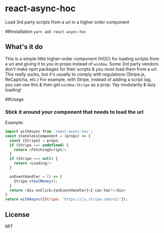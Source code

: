 # react-async-hoc
Load 3rd party scripts from a url in a higher order component

##Installation
`yarn add react-async-hoc`

## What's it do
This is a simple little higher-order component (HOC) for loading scripts from a url
and giving it to you in props instead of `window`.
Some 3rd party vendors don't make npm packages for their scripts & you must load them from a url.
This really sucks, but it's usually to comply with regulations (Stripe.js, ReCaptcha, etc.)
For example, with Stripe, instead of adding a script tag, you can use this & then get `window.Stripe` as a prop.
Yay modularity & lazy loading!

##Usage

### Stick it around your component that needs to load the url

Example:

```js
import withAsync from 'react-async-hoc';
const statelessComponent = (props) => {
  const {Stripe} = props;
  if (Stripe === undefined) {
    return <FetchingScript/>
  }
  if (Stripe === null) {
    return <Loading/>
  }

  onEventHandler = () => {
    Stripe.stealMoney();
  }
  return <div onClick={onEventHandler}>I can haz?</div>
}
return withAsync({Stripe: 'https://js.stripe.com/v2/'});
```


## License

MIT
